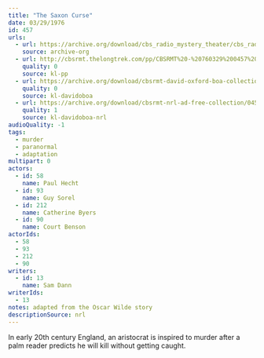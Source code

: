 ```yaml
---
title: "The Saxon Curse"
date: 03/29/1976
id: 457
urls: 
  - url: https://archive.org/download/cbs_radio_mystery_theater/cbs_radio_mystery_theater-0451-0500.zip/cbs_radio_mystery_theater-0451-0500%2Fcbsrmt_0457_the_saxon_curse.mp3
    source: archive-org
  - url: http://cbsrmt.thelongtrek.com/pp/CBSRMT%20-%20760329%200457%20The%20Saxon%20Curse_pp.mp3
    quality: 0
    source: kl-pp
  - url: https://archive.org/download/cbsrmt-david-oxford-boa-collection/CBSRMT-760329-0457-repeated-760813-Saxon-Curse-(128-44)_KIXI-{BoA}.mp3
    quality: 0
    source: kl-davidoboa
  - url: https://archive.org/download/cbsrmt-nrl-ad-free-collection/0457%20CBSRMT-760329-0457-repeated-760813-Saxon-Curse-(128-44)_KIXI-%7BBoA%7D%20(no%20ads).mp3
    quality: 1
    source: kl-davidoboa-nrl
audioQuality: -1
tags: 
  - murder
  - paranormal
  - adaptation
multipart: 0
actors:  
  - id: 58
    name: Paul Hecht  
  - id: 93
    name: Guy Sorel  
  - id: 212
    name: Catherine Byers  
  - id: 90
    name: Court Benson
actorIds:  
  - 58  
  - 93  
  - 212  
  - 90
writers:  
  - id: 13
    name: Sam Dann
writerIds:  
  - 13
notes: adapted from the Oscar Wilde story
descriptionSource: nrl
---
```

In early 20th century England, an aristocrat is inspired to murder after a palm reader predicts he will kill without getting caught.
